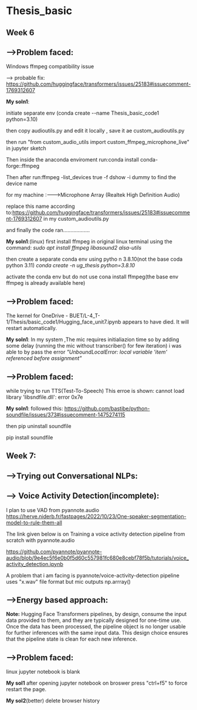 # Thesis_basic

## Week 6
## -->Problem faced: 
Windows ffmpeg compatibility issue

--> probable fix:
https://github.com/huggingface/transformers/issues/25183#issuecomment-1769312607

**My soln1**: 

initiate separate env (conda create --name Thesis_basic_code1 python=3.10)

then copy audioutils.py and edit it locally , save it ae custom_audioutils.py

then run "from custom_audio_utils import custom_ffmpeg_microphone_live" in jupyter sketch

Then inside the anaconda enviroment run:conda install conda-forge::ffmpeg

Then after run:ffmpeg -list_devices true -f dshow -i dummy to find the device name

for my machine :--->Microphone Array (Realtek High Definition Audio)

replace this name according to:https://github.com/huggingface/transformers/issues/25183#issuecomment-1769312607 in my custom_audioutils.py

and finally the code ran..................


**My soln1**:(linux)
first install ffmpeg in original linux terminal using the command:
*sudo apt install ffmpeg libasound2 alsa-utils*


then create a separate conda env using pytho n 3.8.10(not the base coda python 3.11)
*conda create -n ug_thesis python=3.8.10*

activate the conda env but do not use cona install ffmpeg(the base env ffmpeg is already available here)




## -->Problem faced: 
The kernel for OneDrive - BUET/L-4_T-1/Thesis/basic_code1/Hugging_face_unit7.ipynb appears to have died. It will restart automatically.

**My soln1**:
In my system ,The mic requires initialiazion time so by adding some delay (running the mic without transcriber() for few iteration) i was able to by pass the error *"UnboundLocalError: local variable 'item' referenced before assignment"*


## -->Problem faced:
while trying to run TTS(Test-To-Speech) This erroe is shown:  cannot load library 'libsndfile.dll': error 0x7e




**My soln1**:
followed this:
https://github.com/bastibe/python-soundfile/issues/373#issuecomment-1475274115

then pip uninstall soundfile

pip install soundfile


## Week 7:

## -->Trying out Conversational NLPs:

## --> Voice Activity Detection(incomplete):
I plan to use VAD from pyannote.audio
https://herve.niderb.fr/fastpages/2022/10/23/One-speaker-segmentation-model-to-rule-them-all

The link given below is on Training a voice activity detection pipeline from scratch with pyannote.audio

https://github.com/pyannote/pyannote-audio/blob/9e4ec5f6e0b0f5d60c557981fc680e8cebf78f5b/tutorials/voice_activity_detection.ipynb


A problem that i am facing is pyannote/voice-activity-detection pipeline uses "x.wav" file format but mic outputs np.arrray()


## -->Energy based approach:


**Note:** Hugging Face Transformers pipelines, by design, consume the input data provided to them, and they are typically designed for one-time use. Once the data has been processed, the pipeline object is no longer usable for further inferences with the same input data. This design choice ensures that the pipeline state is clean for each new inference.

## -->Problem faced:
linux jupyter notebook is blank

**My sol1**
after opening jupyter notebook on broswer press "ctrl+f5" to force restart the page. 

**My sol2**(better)
delete browser history



